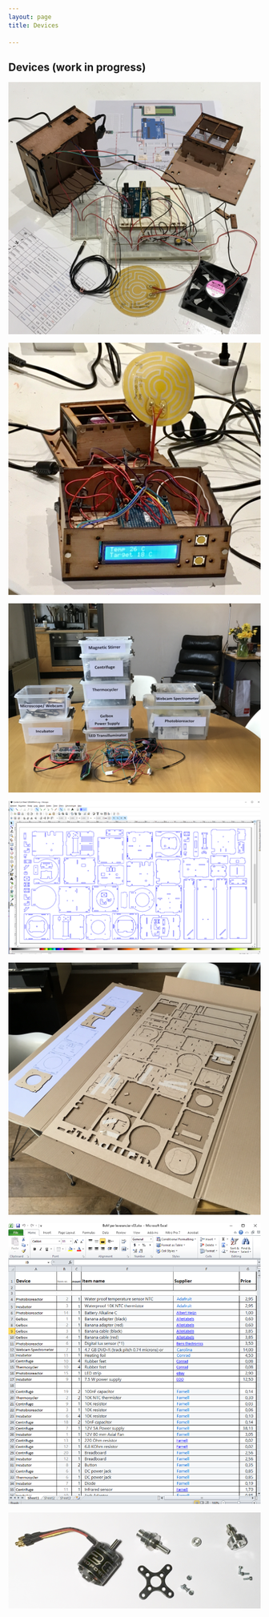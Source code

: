 ```yaml
---
layout: page
title: Devices 

---
```

##  Devices (work in progress)

![](/images/DEV%20Incubator%20Breadboarded.JPG "incubator breadboarded" )

![](/images/DEV%20Incubator%20Soldered.JPG "incubator soldered" )
  
![](/images/DEV%20plastic%20boxes.JPG "Combi Devices" )

![](/images/DEV%20Combisheet%20in%20Inkscape.jpg "combi cutfile" )

![](/images/DEV%20Lasercut%20parts.JPG "combi lasercut parts" )

![](/images/DEV%20combi%20BoM%20.png "combi BoM" )

![](/images/DEV%20Drone%20motor.JPG "Drone Motor" )

